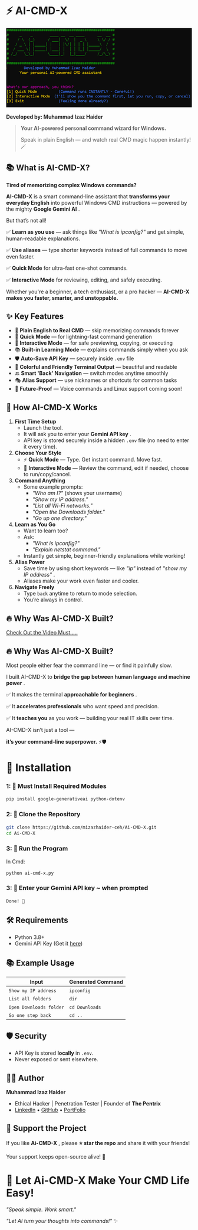 # ⚡ AI-CMD-X

![Logo](logo.png)

**Developed by: Muhammad Izaz Haider**

> **Your AI-powered personal command wizard for Windows.**
>
> Speak in plain English — and watch real CMD magic happen instantly! 🪄

## 📚 What is AI-CMD-X?

**Tired of memorizing complex Windows commands?**

**AI-CMD-X** is a smart command-line assistant that **transforms your everyday English** into powerful Windows CMD instructions — powered by the mighty  **Google Gemini AI** .

But that’s not all!

✅ **Learn as you use** — ask things like *"What is ipconfig?"* and get simple, human-readable explanations.

✅ **Use aliases** — type shorter keywords instead of full commands to move even faster.

✅ **Quick Mode** for ultra-fast one-shot commands.

✅ **Interactive Mode** for reviewing, editing, and safely executing.

Whether you're a beginner, a tech enthusiast, or a pro hacker — **AI-CMD-X makes you faster, smarter, and unstoppable.**

## ✨ Key Features

* 🧠 **Plain English to Real CMD** — skip memorizing commands forever
* 🚀 **Quick Mode** — for lightning-fast command generation
* 🎯 **Interactive Mode** — for safe previewing, copying, or executing
* 📚 **Built-in Learning Mode** — explains commands simply when you ask
* 🛡️ **Auto-Save API Key** — securely inside `.env` file
* 🎨 **Colorful and Friendly Terminal Output** — beautiful and readable
* 🔙 **Smart 'Back' Navigation** — switch modes anytime smoothly
* 🎭 **Alias Support** — use nicknames or shortcuts for common tasks
* 🔮 **Future-Proof** — Voice commands and Linux support coming soon!

## 🚀 How AI-CMD-X Works

1. **First Time Setup**
   * Launch the tool.
   * It will ask you to enter your  **Gemini API key** .
   * API key is stored securely inside a hidden `.env` file (no need to enter it every time).
2. **Choose Your Style**
   * ⚡ **Quick Mode** — Type. Get instant command. Move fast.
   * 🎯 **Interactive Mode** — Review the command, edit if needed, choose to run/copy/cancel.
3. **Command Anything**
   * Some example prompts:
     * *"Who am I?"* (shows your username)
     * *"Show my IP address."*
     * *"List all Wi-Fi networks."*
     * *"Open the Downloads folder."*
     * *"Go up one directory."*
4. **Learn as You Go**
   * Want to learn too?
   * Ask:
     * *"What is ipconfig?"*
     * *"Explain netstat command."*
   * Instantly get simple, beginner-friendly explanations while working!
5. **Alias Power**
   * Save time by using short keywords — like *"ip"* instead of  *"show my IP address"* .
   * Aliases make your work even faster and cooler.
6. **Navigate Freely**
   * Type `back` anytime to return to mode selection.
   * You’re always in control.

## 🔥 Why Was AI-CMD-X Built?

[Check Out the Video Must.....](https://www.linkedin.com/posts/muhammad-izaz-haider-091639314_ai-cybersecurity-windows-activity-7322316845145833472-aTyS?utm_source=share&utm_medium=member_desktop&rcm=ACoAAE_T-C0BSzkVPAgz4Tm4DP5NBcgGPmL8Jhw)

## 🔥 Why Was AI-CMD-X Built?

Most people either fear the command line — or find it painfully slow.

I built AI-CMD-X to  **bridge the gap between human language and machine power** .

✅ It makes the terminal  **approachable for beginners** .

✅ It **accelerates professionals** who want speed and precision.

✅ It **teaches you** as you work — building your real IT skills over time.

AI-CMD-X isn’t just a tool —

**it’s your command-line superpower.** ⚡🛡️

# 🔧 Installation

### 1: 🔹 Must Install Required Modules

```sh
pip install google-generativeai python-dotenv
```

### 2: 🔹 Clone the Repository

```sh
git clone https://github.com/mizazhaider-ceh/Ai-CMD-X.git
cd Ai-CMD-X
```

### 3: 🔹 Run the Program

In Cmd:

```sh
python ai-cmd-x.py
```

### 3: 🔹 Enter your Gemini API key ~ when prompted

```sh
Done! 🚀
```

## 🛠️ Requirements

* Python 3.8+
* Gemini API Key (Get it [here](https://aistudio.google.com/apikey))

## 📚 Example Usage

| Input                     | Generated Command |
| ------------------------- | ----------------- |
| `Show my IP address`    | `ipconfig`      |
| `List all folders`      | `dir`           |
| `Open Downloads folder` | `cd Downloads`  |
| `Go one step back`      | `cd ..`         |

## 🛡️ Security

* API Key is stored **locally** in `.env`.
* Never exposed or sent elsewhere.

## 👨‍💻 Author

**Muhammad Izaz Haider**

* Ethical Hacker | Penetration Tester | Founder of **The Pentrix**
* [LinkedIn](https://www.linkedin.com/in/muhammad-izaz-haider-091639314/) • [GitHub](https://github.com/mizazhaider-ceh) • [PortFolio](https://mizazhaider-ceh.github.io/My-Portfolio/)

## 🌟 Support the Project

If you like  **Ai-CMD-X** , please **⭐ star the repo** and share it with your friends!

Your support keeps open-source alive! 🚀

# 🚀 Let Ai-CMD-X Make Your CMD Life Easy!

*"Speak simple. Work smart."*

*"Let AI turn your thoughts into commands!"* ✨
